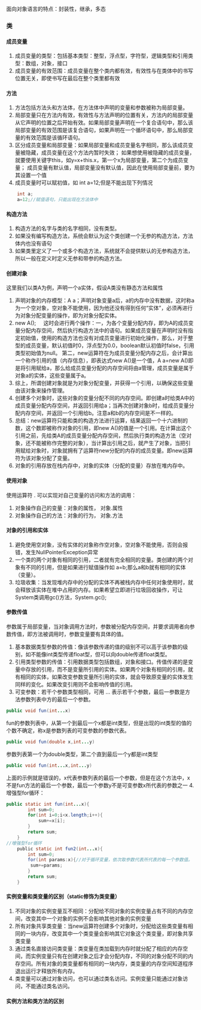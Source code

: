 面向对象语言的特点：封装性，继承，多态

### 类
#### 成员变量
1. 成员变量的类型：包括基本类型：整型，浮点型，字符型，逻辑类型和引用类型：数组，对象，接口
2. 成员变量的有效范围：成员变量在整个类内都有效，有效性与在类体中的书写位置无关，即使书写在最后在整个类里都有效
#### 方法
1. 方法包括方法头和方法体，在方法体中声明的变量和参数被称为局部变量。
2. 局部变量只在方法内有效，有效性与方法声明的位置有关，方法内的局部变量从它声明的位置之后开始有效。如果局部变量声明在一个复合语句中，那么该局部变量的有效范围是该复合语句，如果声明在一个循环语句中，那么局部变量的有效范围是该循环语句。
3. 区分成员变量和局部变量：如果局部变量和成员变量名字相同，那么该成员变量被隐藏，成员变量在这个方法内暂时失效；
如果想使用被隐藏的成员变量，就要使用关键字this，如y=x+this.x，第一个x为局部变量，第二个为成员变量；
成员变量有默认值，局部变量没有默认值，因此在使用局部变量前，要为其设置一个值
4. 成员变量时可以赋初值，如 int a=12;但是不能出现下列情况
```java
    int a;
    a=12;//赋值语句，只能出现在方法体中
```
#### 构造方法
1. 构造方法的名字与类的名字相同，没有类型。
2. 如果没有编写构造方法，系统会默认为这个类创建一个无参的构造方法，方法体内也没有语句
3. 如果类里定义了一个或多个构造方法，系统就不会提供默认的无参构造方法，所以一般在定义时定义无参和带参的构造方法。
#### 创建对象
这里我们以类A为例，声明一个a实体，假设A类没有静态方法和属性
1. 声明对象的内存模型：A a；声明对象变量a后，a的内存中没有数据，这时称a为一个空对象，空对象不能使用，因为他还没有得到任何“实体”，必须再进行为对象分配变量的操作，即为对象分配实体。
2. new A();     这时会进行两个操作：一，为各个变量分配内存，即为A的成员变量分配内存空间，然后执行构造方法中的语句。如果成员变量在声明时没有指定初始值，使用的构造方法也没有对成员变量进行初始化操作，那么，对于整型的成员变量，默认初值时0，浮点型为0.0，boolean默认初值时false，引用类型初始值为null。
第二，new运算符在为成员变量分配内存之后，会计算出一个称作引用的值（内存信息），即表达式new A()是一个值，A a=new A()即是将引用赋给a，那么给成员变量分配的内存空间将由a管理，成员变量是属于对象a的实体，这些变量属于a。
3. 综上，所谓创建对象就是为对象分配变量，并获得一个引用，以确保这些变量由该对象来操作管理。
4. 创建多个对象时，这些对象的变量分配不同的内存空间。即创建a时给类A中的成员变量分配内存空间，并返回引用给a；当再次创建对象b时，给成员变量分配内存空间，并返回一个引用给b。注意a和b的内存空间是不一样的。
5. 总结：new运算符只能和类的构造方法进行运算，结果返回一个十六进制的数，这个数即被称作对象的引用，即new A()的值是一个引用。在计算出这个引用之前，先给类A的成员变量分配内存空间，然后执行类的构造方法（空对象，还不能被称作完整的对象），当计算出引用之后，就产生了对象，当把引用赋给对象时，对象就拥有了运算符new分配的内存的成员变量。即new运算符为该对象分配了变量。
6. 对象的引用存放在栈内存中，对象的实体（分配的变量）存放在堆内存中。
#### 使用对象
使用运算符 . 可以实现对自己变量的访问和方法的调用：
1. 对象操作自己的变量：对象的属性， 对象.属性
2. 对象操作自己的方法：对象的行为， 对象.方法

#### 对象的引用和实体
1. 避免使用空对象，没有实体的对象称作空对象，空对象不能使用，否则会报错，发生NullPointerException异常
2. 一个类的两个对象有相同的引用，二者就有完全相同的变量。类创建的两个对象有不同的引用，但是如果进行赋值操作如 a=b;那么a和b就有相同的实体（变量）。
3. 垃圾收集：当发现堆内存中的分配的实体不再被栈内存中任何对象使用时，就会释放该实体在堆中占用的内存。如果希望立即进行垃圾回收操作，可让System类调用gc()方法，System.gc();

#### 参数传值
参数属于局部变量，当对象调用方法时，参数被分配内存空间，并要求调用者向参数传值，即方法被调用时，参数变量要有具体的值。
1. 基本数据类型参数的传值：像该参数传递的值的级别不可以高于该参数的级别，如不能像int类型传递float型，但可以向double传递float类型。
2. 引用类型参数的传值：引用数据类型包括数组，对象和接口。传值传递的是变量中存放的引用，而不是变量所引用的实体。如果两个对象有相同的引用，就有相同的实体，如果改变参数变量所引用的实体，就会导致原变量的实体发生同样的变化。如果改变引用则不会影响传值的引用。
3. 可变参数：若干个参数类型相同，可用 … 表示若干个参数，最后一参数是方法参数列表中方的最后一个参数。
```java
public void fun(int...x)
```
fun的参数列表中，从第一个到最后一个x都是int类型，但是出现的int类型的值的个数不确定，称x是参数列表的可变参数的参数代表。
```java
public void fun(double x,int...y)
```
参数列表第一个为double类型，第二个直到最后一个y都是int类型
```java
public void fun(int...x,int...y)
```
上面的示例就是错误的，x代表参数列表的最后一个参数，但是在这个方法中，x不是fun方法的最后一个参数，最后一个参数y不是可变参数x所代表的参数之一
4. 增强型for循环：
```java
public static int fun(int...x){
        int sum=0;
        for(int i=0;i<x.length;i++){
            sum+=x[i];
        }
        return sum;
    }
//增强型for循环
    public static int fun2(int...x){
        int sum=0;
        for(int params:x){//对于循环变量，依次取参数代表所代表的每一个参数值。
         sum+=params;
        }
        return sum;
    }
```
#### 实例变量和类变量的区别（static修饰为类变量）
1. 不同对象的实例变量互不相同：分配给不同对象的实例变量占有不同的内存空间，改变其中一个对象的实例不会影响其他对象的实例变量
2. 所有对象共享类变量：当new运算符创建多个对象时，分配给这些类变量有相同的一块内存，改变其中一个类变量会影响其它对象这个类变量，即对象共享类变量
3. 通过类名直接访问类变量：类变量在类加载到内存时就分配了相应的内存空间，而实例变量只有在创建对象之后才会分配内存，不同的对象分配不同的内存空间。所有对象的类变量都有相同的一块内存，类变量的内存空间知道程序退出运行才释放所有内存。
4. 类变量可以通过对象访问，也可以通过类名访问。实例变量只能通过对象访问，不能通过类名访问。

#### 实例方法和类方法的区别

